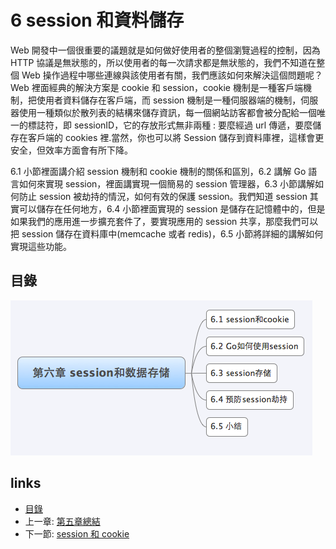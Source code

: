 # 6 session 和資料儲存
Web 開發中一個很重要的議題就是如何做好使用者的整個瀏覽過程的控制，因為 HTTP 協議是無狀態的，所以使用者的每一次請求都是無狀態的，我們不知道在整個 Web 操作過程中哪些連線與該使用者有關，我們應該如何來解決這個問題呢？Web 裡面經典的解決方案是 cookie 和 session，cookie 機制是一種客戶端機制，把使用者資料儲存在客戶端，而 session 機制是一種伺服器端的機制，伺服器使用一種類似於散列表的結構來儲存資訊，每一個網站訪客都會被分配給一個唯一的標誌符，即 sessionID，它的存放形式無非兩種 : 要麼經過 url 傳遞，要麼儲存在客戶端的 cookies 裡.當然，你也可以將 Session 儲存到資料庫裡，這樣會更安全，但效率方面會有所下降。

6.1 小節裡面講介紹 session 機制和 cookie 機制的關係和區別，6.2 講解 Go 語言如何來實現 session，裡面講實現一個簡易的 session 管理器，6.3 小節講解如何防止 session 被劫持的情況，如何有效的保護 session。我們知道 session 其實可以儲存在任何地方，6.4 小節裡面實現的 session 是儲存在記憶體中的，但是如果我們的應用進一步擴充套件了，要實現應用的 session 共享，那麼我們可以把 session 儲存在資料庫中(memcache 或者 redis)，6.5 小節將詳細的講解如何實現這些功能。


## 目錄
   ![](images/navi6.png)

## links
   * [目錄](preface.md)
   * 上一章: [第五章總結](05.7.md)
   * 下一節: [session 和 cookie](06.1.md)
